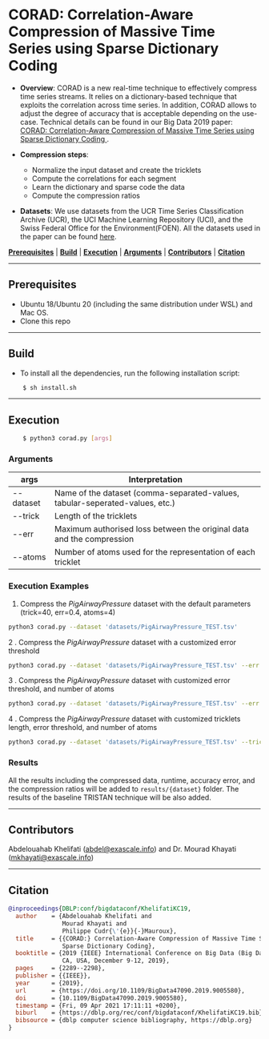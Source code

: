 # CORAD: Correlation-Aware Compression of Massive Time Series using Sparse Dictionary Coding

- **Overview**: CORAD is a new real-time technique to effectively compress time series streams. It relies on a dictionary-based technique that exploits the correlation across time series. In addition, CORAD allows to adjust the degree of accuracy that is acceptable depending on the use-case. Technical details can be found in our 
Big Data 2019 paper:  <a href = "https://exascale.info/assets/pdf/khelifati2019bigdata.pdf">CORAD: Correlation-Aware Compression of Massive Time Series using Sparse Dictionary Coding </a>. 

- **Compression steps**:
    - Normalize the input dataset and create the tricklets
    - Compute the correlations for each segment
    - Learn the dictionary and sparse code the data 
    - Compute the compression ratios

- **Datasets**: We use datasets from the UCR Time Series Classification Archive (UCR), the UCI Machine Learning Repository (UCI), and the Swiss Federal Office for the Environment(FOEN). All the datasets used in the paper can be found [here](https://github.com/eXascaleInfolab/CORAD/tree/master/datasets/UCRArchive_2018).


[**Prerequisites**](#prerequisites) | [**Build**](#build) | [**Execution**](#execution) | [**Arguments**](#arguments)  | [**Contributors**](#contributors) | [**Citation**](#citation)

___


## Prerequisites

- Ubuntu 18/Ubuntu 20 (including the same distribution under WSL) and Mac OS.
- Clone this repo
___

## Build

- To install all the dependencies, run the following installation script:
```bash
    $ sh install.sh
```

___

## Execution


```bash
    $ python3 corad.py [args]
```



### Arguments

 | args  |  Interpretation | 
 | -------- | ------- | 
 | --dataset    |  Name of the dataset (comma-separated-values, tabular-seperated-values, etc.) |
 | --trick     | Length of the tricklets  |
 | --err  | Maximum authorised loss between the original data and the compression |
 | --atoms   | Number of atoms used for the representation of each tricklet | 


### Execution Examples

1. Compress the *PigAirwayPressure* dataset with the default parameters (trick=40, err=0.4, atoms=4)
 
```bash 
python3 corad.py --dataset 'datasets/PigAirwayPressure_TEST.tsv'
```

2 . Compress the *PigAirwayPressure* dataset with a customized error threshold

```bash 
python3 corad.py --dataset 'datasets/PigAirwayPressure_TEST.tsv' --err 0.1
 ```

3 . Compress the *PigAirwayPressure* dataset with customized error threshold, and number of atoms

```bash 
python3 corad.py --dataset 'datasets/PigAirwayPressure_TEST.tsv' --err 0.1 --atoms 6
 ```

4 . Compress the *PigAirwayPressure* dataset with customized tricklets length, error threshold, and number of atoms 

```bash 
python3 corad.py --dataset 'datasets/PigAirwayPressure_TEST.tsv' --trick 20 --err 0.1 --atoms 6
 ```
 
### Results

All the results including the compressed data, runtime, accuracy error, and the compression ratios will be added to `results/{dataset}` folder. The results of the baseline TRISTAN technique will be also added.

___

## Contributors
Abdelouahab Khelifati (abdel@exascale.info) and Dr. Mourad Khayati (mkhayati@exascale.info)

___

## Citation
```bibtex
@inproceedings{DBLP:conf/bigdataconf/KhelifatiKC19,
  author    = {Abdelouahab Khelifati and
               Mourad Khayati and
               Philippe Cudr{\'{e}}{-}Mauroux},
  title     = {{CORAD:} Correlation-Aware Compression of Massive Time Series using
               Sparse Dictionary Coding},
  booktitle = {2019 {IEEE} International Conference on Big Data (Big Data), Los Angeles,
               CA, USA, December 9-12, 2019},
  pages     = {2289--2298},
  publisher = {{IEEE}},
  year      = {2019},
  url       = {https://doi.org/10.1109/BigData47090.2019.9005580},
  doi       = {10.1109/BigData47090.2019.9005580},
  timestamp = {Fri, 09 Apr 2021 17:11:11 +0200},
  biburl    = {https://dblp.org/rec/conf/bigdataconf/KhelifatiKC19.bib},
  bibsource = {dblp computer science bibliography, https://dblp.org}
}
```
